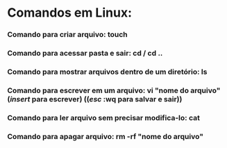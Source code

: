 # 
# Comandos em Linux:
### Comando para criar arquivo: **touch**
### Comando para acessar pasta e sair: **cd**  /   **cd ..**
### Comando para mostrar arquivos dentro de um diretório: **ls**
### Comando para escrever em um arquivo: **vi "nome do arquivo"** (*insert* para escrever) ((*esc* **:wq** para salvar e sair))
### 
### Comando para ler arquivo sem precisar modifica-lo: **cat**
### Comando para apagar arquivo: **rm -rf** "nome do arquivo"









